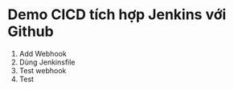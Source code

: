 # Demo CICD tích hợp Jenkins với Github

1. Add Webhook
2. Dùng Jenkinsfile
3. Test webhook
4. Test
